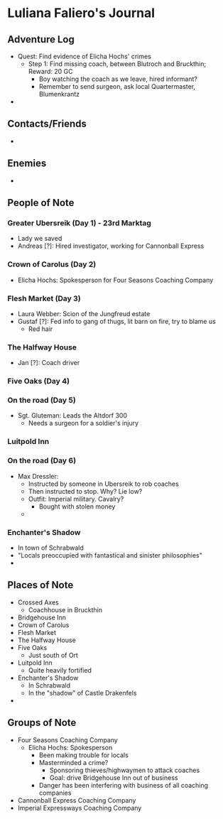 # Luliana Faliero's Journal
## Adventure Log
- Quest: Find evidence of Elicha Hochs' crimes
    - Step 1: Find missing coach, between Blutroch and Bruckthin; Reward: 20 GC
        - Boy watching the coach as we leave, hired informant?
        - Remember to send surgeon, ask local Quartermaster, Blumenkrantz
- 

## Contacts/Friends
- 

## Enemies
- 

## People of Note
### Greater Ubersreik (Day 1) - 23rd Marktag
- Lady we saved
- Andreas [?]: Hired investigator, working for Cannonball Express

### Crown of Carolus (Day 2)
- Elicha Hochs: Spokesperson for Four Seasons Coaching Company

### Flesh Market (Day 3)
- Laura Webber: Scion of the Jungfreud estate
- Gustaf [?]: Fed info to gang of thugs, lit barn on fire, try to blame us
    - Red hair

### The Halfway House
- Jan [?]: Coach driver

### Five Oaks (Day 4)

### On the road (Day 5)
- Sgt. Gluteman: Leads the Altdorf 300
    - Needs a surgeon for a soldier's injury

### Luitpold Inn

### On the road (Day 6)
- Max Dressler:
    - Instructed by someone in Ubersreik to rob coaches
    - Then instructed to stop. Why? Lie low?
    - Outfit: Imperial military. Cavalry?
        - Bought with stolen money
    - 

### Enchanter's Shadow
- In town of Schrabwald
- "Locals preoccupied with fantastical and sinister philosophies"
- 

## Places of Note
- Crossed Axes
    - Coachhouse in Bruckthin
- Bridgehouse Inn
- Crown of Carolus
- Flesh Market
- The Halfway House
- Five Oaks
    - Just south of Ort
- Luitpold Inn
    - Quite heavily fortified
- Enchanter's Shadow
    - In Schrabwald
    - In the "shadow" of Castle Drakenfels
- 

## Groups of Note
- Four Seasons Coaching Company
    - Elicha Hochs: Spokesperson
        - Been making trouble for locals
        - Masterminded a crime?
            - Sponsoring thieves/highwaymen to attack coaches
            - Goal: drive Bridgehouse Inn out of business
        - Danger has been interfering with business of all coaching companies
- Cannonball Express Coaching Company
- Imperial Expressways Coaching Company
